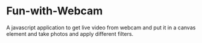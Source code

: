 # Fun-with-Webcam
A javascript application to get live video from webcam and put it in a canvas element and take photos and apply different filters.
